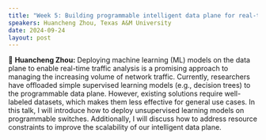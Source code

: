 ```yaml
---
title: "Week 5: Building programmable intelligent data plane for real-time traffic analysis"
speakers: Huancheng Zhou, Texas A&M University 
date: 2024-09-24
layout: post
---
```


💬 **Huancheng Zhou:** Deploying machine learning (ML) models on the data plane to enable real-time traffic analysis is a promising approach to managing the increasing volume of network traffic. Currently, researchers have offloaded simple supervised learning models (e.g., decision trees) to the programmable data plane. However, existing solutions require well-labeled datasets, which makes them less effective for general use cases. In this talk, I will introduce how to deploy unsupervised learning models on programmable switches. Additionally, I will discuss how to address resource constraints to improve the scalability of our intelligent data plane.

